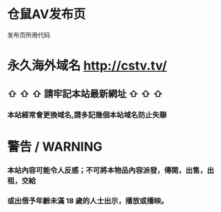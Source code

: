 # 仓鼠AV发布页
发布页所用代码
# 永久海外域名 http://cstv.tv/


## ⇧ ⇧ ⇧ 請牢記本站最新網址 ⇧ ⇧ ⇧

### 本站經常會更換域名,請多記幾個本站域名防止失聯

# 警告 / WARNING

### 本站內容可能令人反感；不可將本物品內容派發，傳閱，出售，出租，交給
### 或出借予年齡未滿 18 歲的人士出示，播放或播映。
